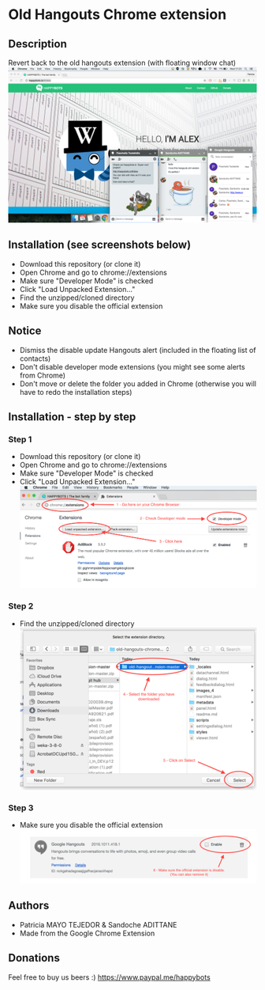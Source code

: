 # Old Hangouts Chrome extension

## Description
Revert back to the old hangouts extension (with floating window chat) <br/>
![Alt text](screenshots/chrome.png "Old chrome extension")

## Installation (see screenshots below)
* Download this repository (or clone it)
* Open Chrome and go to chrome://extensions
* Make sure "Developer Mode" is checked
* Click "Load Unpacked Extension..."
* Find the unzipped/cloned directory
* Make sure you disable the official extension

## Notice
* Dismiss the disable update Hangouts alert (included in the floating list of contacts)
* Don't disable developer mode extensions (you might see some alerts from Chrome)
* Don't move or delete the folder you added in Chrome (otherwise you will have to redo the installation steps)


## Installation - step by step
### Step 1
* Download this repository (or clone it)
* Open Chrome and go to chrome://extensions
* Make sure "Developer Mode" is checked
* Click "Load Unpacked Extension..." <br/>
![Alt text](screenshots/step1.png "Step 1")

### Step 2
* Find the unzipped/cloned directory <br/>
![Alt text](screenshots/step2.png "Step 2")

### Step 3
* Make sure you disable the official extension <br/>
![Alt text](screenshots/step3.png "Step 3")



## Authors
* Patricia MAYO TEJEDOR & Sandoche ADITTANE
* Made from the Google Chrome Extension

## Donations
Feel free to buy us beers :)
https://www.paypal.me/happybots
